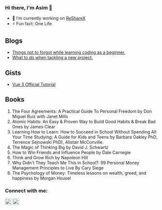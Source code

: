 ### Hi there, I'm Asim 👋

- 🔭 I’m currently working on [ReShareX](https://resharex.herokuapp.com/resource/explore/)
- ⚡ Fun fact: One Life
## Blogs
- [Things not to forgot while learning coding as a beginner.](https://dev.to/alex1the1great/things-not-to-forgot-while-learning-coding-as-a-beginner-4l46)
- [What to do when tackling a new project.](https://dev.to/alex1the1great/what-to-do-when-tackling-a-new-project-3n0a)
## Gists
- [Vue 3 Official Tutorial](https://gist.github.com/alex1the1great/0e0cf9918cbf2d0494e96674bcbf98c5)
## Books
1. The Four Agreements: A Practical Guide To Personal Freedom by Don Miguel Ruiz with Janet Mills
2. Atomic Habits: An Easy & Proven Way to Build Good Habits & Break Bad Ones by James Clear
3. Learning How to Learn: How to Succeed in School Without Spending All Your Time Studying; A Guide for Kids and Teens by Barbara Oakley PhD, Terrence Sejnowski PhD), Alistair McConville.
4. The Magic of Thinking Big by David J. Schwartz
5. How to Win Friends and Influence People by Dale Carnegie
6. Think and Grow Rich by Napoleon Hill 
7. Why Didn't They Teach Me This in School?: 99 Personal Money Management Principles to Live By Cary Siege
8. The Psychology of Money: Timeless lessons on wealth, greed, and happiness by Morgan Housel

### Connect with me:

[<img align="left" alt="codeSTACKr | Twitter" width="22px" src="https://cdn.jsdelivr.net/npm/simple-icons@v3/icons/twitter.svg" />](https://twitter.com/AsimShrestha_)
[<img align="left" alt="codeSTACKr | LinkedIn" width="22px" src="https://cdn.jsdelivr.net/npm/simple-icons@v3/icons/linkedin.svg" />](https://www.linkedin.com/in/asim-shrestha-a25944166/)

